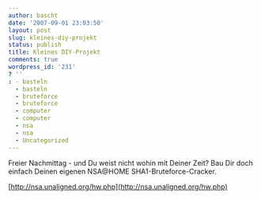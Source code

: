 ```yaml
---
author: bascht
date: '2007-09-01 23:03:50'
layout: post
slug: kleines-diy-projekt
status: publish
title: Kleines DIY-Projekt
comments: true
wordpress_id: '231'
? ''
: - basteln
  - basteln
  - bruteforce
  - bruteforce
  - computer
  - computer
  - nsa
  - nsa
  - Uncategorized
---
```


Freier Nachmittag - und Du weist nicht wohin mit Deiner Zeit? Bau
Dir doch einfach Deinen eigenen NSA@HOME SHA1-Bruteforce-Cracker.

[http://nsa.unaligned.org/hw.php](http://nsa.unaligned.org/hw.php)



